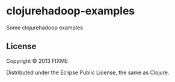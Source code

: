 # clojurehadoop-examples

Some clojurehadoop examples

## License

Copyright © 2013 FIXME

Distributed under the Eclipse Public License, the same as Clojure.
